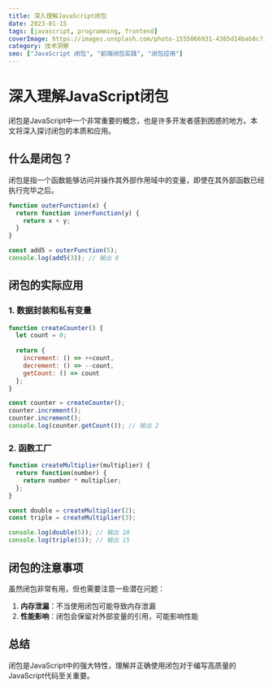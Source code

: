 ```yaml
---
title: 深入理解JavaScript闭包
date: 2023-01-15
tags: [javascript, programming, frontend]
coverImage: https://images.unsplash.com/photo-1555066931-4365d14bab8c?ixlib=rb-4.0.3&ixid=M3wxMjA3fDB8MHxwaG90by1wYWdlfHx8fGVufDB8fHx8fA%3D%3D&auto=format&fit=crop&w=1200&q=80
category: 技术洞察
seo: ["JavaScript 闭包", "前端闭包实践", "闭包应用"]
---
```


# 深入理解JavaScript闭包

闭包是JavaScript中一个非常重要的概念，也是许多开发者感到困惑的地方。本文将深入探讨闭包的本质和应用。

## 什么是闭包？

闭包是指一个函数能够访问并操作其外部作用域中的变量，即使在其外部函数已经执行完毕之后。

```javascript
function outerFunction(x) {
  return function innerFunction(y) {
    return x + y;
  }
}

const add5 = outerFunction(5);
console.log(add5(3)); // 输出 8
```

## 闭包的实际应用

### 1. 数据封装和私有变量

```javascript
function createCounter() {
  let count = 0;
  
  return {
    increment: () => ++count,
    decrement: () => --count,
    getCount: () => count
  };
}

const counter = createCounter();
counter.increment();
counter.increment();
console.log(counter.getCount()); // 输出 2
```

### 2. 函数工厂

```javascript
function createMultiplier(multiplier) {
  return function(number) {
    return number * multiplier;
  };
}

const double = createMultiplier(2);
const triple = createMultiplier(3);

console.log(double(5)); // 输出 10
console.log(triple(5)); // 输出 15
```

## 闭包的注意事项

虽然闭包非常有用，但也需要注意一些潜在问题：

1. **内存泄漏**：不当使用闭包可能导致内存泄漏
2. **性能影响**：闭包会保留对外部变量的引用，可能影响性能

## 总结

闭包是JavaScript中的强大特性，理解并正确使用闭包对于编写高质量的JavaScript代码至关重要。